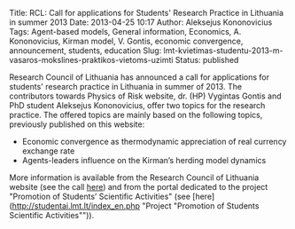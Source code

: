 Title: RCL: Call for applications for Students' Research Practice in Lithuania in summer 2013
Date: 2013-04-25 10:17
Author: Aleksejus Kononovicius
Tags: Agent-based models, General information, Economics, A. Kononovicius, Kirman model, V. Gontis, economic convergence, announcement, students, education
Slug: lmt-kvietimas-studentu-2013-m-vasaros-mokslines-praktikos-vietoms-uzimti
Status: published

Research
Council of Lithuania has announced a call for applications for students'
research practice in Lithuania in summer of 2013. The contributors
towards Physics of Risk website, dr. (HP) Vygintas Gontis and PhD
student Aleksejus Kononovicius, offer two topics for the research
practice. The offered topics are mainly based on the following topics,
previously published on this website:

-   Economic convergence as thermodynamic appreciation of real currency exchange rate
-   Agents-leaders influence on the Kirman’s herding model dynamics

More information is available from the Research Council of Lithuania
website (see the call
[here](http://www.lmt.lt/en/news/call-for-applications-mm5j.html "Call for applications for Students Research Practice in Lithuania in summer 2013"))
and from the portal dedicated to the project "Promotion of Students’
Scientific Activities" (see
[here](http://studentai.lmt.lt/index_en.php "Project "Promotion of Students Scientific Activities"")).
